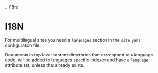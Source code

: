 .. i18n:

I18N
====

For multilingual sites you need a ``languages`` section in the ``site.yaml`` configuration file.

Documents in top level content directories that correspond to a language code, will be added to languages specific indexes and have a ``language`` attribute set, unless that already exists.